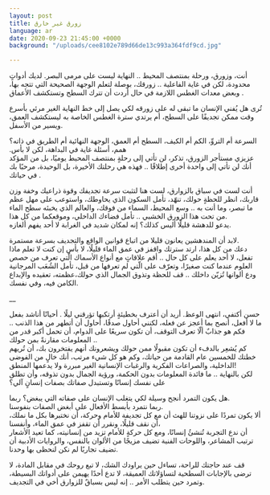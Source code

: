 ```yaml
---
layout: post
title: زورق غير خارق
language: ar
date: 2020-09-23 21:45:00 +0000
background: "/uploads/cee8102e789d66de13c993a364fdf9cd.jpg"

---
```

أنت، وزورق، ورحلة بمنتصف المحيط .. النهاية ليست على مرمى البصر. لديك أدواتٍ محدودة، لكن في غاية الفاعلية .. زورقك، بوصلة لتعلم الوجهة الصحيحة التي تتجه بها، وبعض معدات الغطس اللازمة في حال أردت أن تترك السطح وتستكشف الأعماق .

تُرى هل يُفني الإنسان ما تبقى له على زورقه لكي يصل إلى خط النهاية الغير مرئي بأسرع وقت ممكن تجديفًا على السطح، أم يرتدي سترة الغطس الخاصة به ليستكشف العمق، ويسير من الأسفل.

السرعة أم التروِّ، الكم أم الكيف، السطح أم العمق، الوجهة النهائية أم الطريق في ذاته؟  
.همم، أسئلة غاية في البداهة، لكن لا بأس  
عزيزي مستأجر الزورق، تذكر، لن تأتي إلى رحلةٍ بمنتصف المحيط يوميًا، بل من المؤكد أنك لن تأتي إلى واحدة أخرى إطلاقًا .. فهذه هي رحلتك الأخيرة، بل الوحيدة، مرحبًا بك في حياتك .

أنت لست في سباق بالزوارق، لست هنا لتثبت سرعة تجديفك وقوة ذراعيك وخفة وزن قاربك، انظر للحظةٍ حولك، تنهّد، تأمل السكون الذي يحاوطك، واستوعب على مهل عظم ما تبصر، وما أنت به .. وسع المحيط، السماء من فوقك، والعالم الذي يخبئه سطح الماء من تحت هذا الزورق الخشبي .. تأمل فضاءك الداخلي، وموقعكما من كل هذا.  
يدعو للدهشة قليلًا أليس كذلك؟ إنه لمكان شديد في الغرابة لا أحد يفهم ألغازه.

لابد أن المندهشين يعانون قليلا من اتباع قوانين الواقع والتجديف بسرعة مستمرة.  
دعك من كل هذا، ارتد سترتك واقفز في عمق الماء قليلًا، لا بأس إن كنت لا تعلم ماذا تفعل، لا أحد يعلم على كل حال .. أقم علاقاتٍ مع أنواع الأسماك الّتي تعرف من حصص العلوم عندما كنت صغيرًا، وتعرّف على الّتي لم تعرفها من قبل، تأمل الشُعَب المرجانية ودع ألوانها تُزيّن داخلك .. قف للحظة وتذوق الجمال الذي حولك،عظمته، تعقيده والإبداع الكامن فيه، وفي نفسك.

__

حسن أكتفي، انتهى الوعظ. أريد أن أعترف  بخطيئةٍ أرتكبها تؤرقني ليلًا . أحيانًا أناشد بفعل ما لا أفعل، أنصح بما أعجز عن فعله، لكنني أحاول صدقًا، أحاول أن أتطهر من هذا الذنب .. فكم هو جذابٌ ألّا تعرف التوقف، أن تكون سريعًا على الدوام، أن تحمل أكبر قدر من المعلومات مقارنةً بمن حولك ..  
كم يُشعِر بالدفء أن تكون مقبولًا ممن حولك ويشعرونك أنهم يفتخرون بك، أن تُريهم خطتك للخمسين عام القادمة من حياتك، وكم هو كل شيء مرتب، أنك خالٍ من الفوضى الداخلية، والصراعات الفكرية والرغبات الإنسانية الغير مبررة ولا يدعمها المنطق!  
لكن بالنهاية .. ما فائدة المعلومات بدون الحكمة، ورؤية الجمال بدون تذوقه، وأن تطلق على نفسك إنسانًا وتستبدل صفاتك بصفات إنسانٍ آلي؟

هل يكون التمرد أنجح وسيلة لكي يتغلب الإنسان على صفاته التي يبغض؟ ربما.  
ربما نتمرد بأبسط الأفعال على أبغض الصفات بنفوسنا.  
ألا يكون تمردًا على نزوتنا للهث أن مع كل تجديفة للأمام وحركة، أن نختبرها بكل ما نملك، أن نقف قليلًا، ونقرر أن تقفز في عمق الماء، وأنفسنا،  
أن ندع التجربة تُنشئُ إنسانًا، ومع كل حركةٍ للأمام تزيد من إنسانيته، كما تعيد الأشعار ترتيب المشاعر، واللوحات الفنية تضيف مزيجًا من الألوان بالنفس، والروايات الأدبية أن تضيف تجاربًا لم نكن لنحظى بها وحدنا.

قف عند حاجتك للراحة، تساءل حين يراودك الشك، لا تبع روحك في مقابل المادة، لا ترضى بالإجابات السطحية لتساؤلاتك العميقة، لا تدع أحدًا يهيمن على أدواتك البسيطة، وتمرد حين يتطلب الأمر .. إنه ليس بسباقٌ للزوارق أخي في التجديف. 